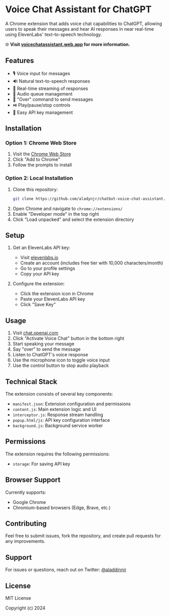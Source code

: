 # Voice Chat Assistant for ChatGPT

A Chrome extension that adds voice chat capabilities to ChatGPT, allowing users to speak their messages and hear AI responses in near real-time using ElevenLabs' text-to-speech technology.

🌐 **Visit [voicechatassistant.web.app](https://voicechatassistant.web.app) for more information.**

## Features

- 🎙️ Voice input for messages
- 🔊 Natural text-to-speech responses
- 💬 Real-time streaming of responses
- 🎵 Audio queue management
- 🔄 "Over" command to send messages
- ⏯️ Play/pause/stop controls
- 🔑 Easy API key management

## Installation

### Option 1: Chrome Web Store
1. Visit the [Chrome Web Store](https://chrome.google.com/webstore/detail/voice-chat-assistant-for-c/YOUR_ID)
2. Click "Add to Chrome"
3. Follow the prompts to install

### Option 2: Local Installation
1. Clone this repository:
   ```bash
   git clone https://github.com/aladynjr/chatbot-voice-chat-assistant.git
   ```
2. Open Chrome and navigate to `chrome://extensions/`
3. Enable "Developer mode" in the top right
4. Click "Load unpacked" and select the extension directory

## Setup

1. Get an ElevenLabs API key:
   - Visit [elevenlabs.io](https://elevenlabs.io)
   - Create an account (includes free tier with 10,000 characters/month)
   - Go to your profile settings
   - Copy your API key

2. Configure the extension:
   - Click the extension icon in Chrome
   - Paste your ElevenLabs API key
   - Click "Save Key"

## Usage

1. Visit [chat.openai.com](https://chat.openai.com)
2. Click "Activate Voice Chat" button in the bottom right
3. Start speaking your message
4. Say "over" to send the message
5. Listen to ChatGPT's voice response
6. Use the microphone icon to toggle voice input
7. Use the control button to stop audio playback

## Technical Stack

The extension consists of several key components:

- `manifest.json`: Extension configuration and permissions
- `content.js`: Main extension logic and UI
- `interceptor.js`: Response stream handling
- `popup.html/js`: API key configuration interface
- `background.js`: Background service worker

## Permissions

The extension requires the following permissions:
- `storage`: For saving API key

## Browser Support

Currently supports:
- Google Chrome
- Chromium-based browsers (Edge, Brave, etc.)

## Contributing

Feel free to submit issues, fork the repository, and create pull requests for any improvements.

## Support

For issues or questions, reach out on Twitter: [@aladdinnjr](https://x.com/aladdinnjr)

## License

MIT License

Copyright (c) 2024

